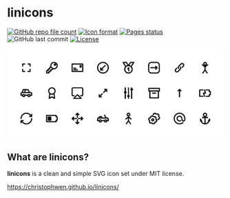 # linicons

[![GitHub repo file count](https://shields-staging.herokuapp.com/github/directory-file-count/christophwen/linicons/icons?label=icons&style=flat-square&logo=&labelColor=222&logoColor=fff&color=fff)](https://github.com/christophwen/linicons/tree/main/icons)
[![Icon format](https://img.shields.io/badge/format-SVG-blueviolet?style=flat-square&logo=svg&labelColor=222&logoColor=fff&color=fff)](https://en.wikipedia.org/wiki/Scalable_Vector_Graphics)
[![Pages status](https://img.shields.io/github/checks-status/christophwen/linicons/gh-pages?label=Pages&logo=github&style=flat-square&labelColor=222)](https://christophwen.github.io/linicons)
![GitHub last commit](https://img.shields.io/github/last-commit/christophwen/linicons?style=flat-square&logo=github&labelColor=222&logoColor=fff&color=fff)
[![License](https://img.shields.io/github/license/christophwen/linicons?style=flat-square&logo=open-source-initiative&labelColor=222&logoColor=fff&color=fff)](https://github.com/christophwen/linicons/blob/main/LICENSE)

![Banner](/banners/banner-random-1@2x.png)

## What are linicons?

**linicons** is a clean and simple SVG icon set under MIT license.

https://christophwen.github.io/linicons/
